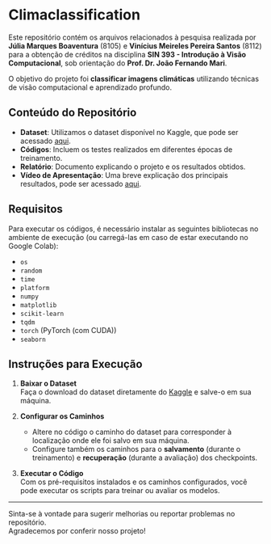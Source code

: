 # Climaclassification

Este repositório contém os arquivos relacionados à pesquisa realizada por **Júlia Marques Boaventura** (8105) e **Vinícius Meireles Pereira Santos** (8112) para a obtenção de créditos na disciplina **SIN 393 - Introdução à Visão Computacional**, sob orientação do **Prof. Dr. João Fernando Mari**.  

O objetivo do projeto foi **classificar imagens climáticas** utilizando técnicas de visão computacional e aprendizado profundo.  

## Conteúdo do Repositório
- **Dataset**: Utilizamos o dataset disponível no Kaggle, que pode ser acessado [aqui](https://www.kaggle.com/datasets/jehanbhathena/weather-dataset).
- **Códigos**: Incluem os testes realizados em diferentes épocas de treinamento.
- **Relatório**: Documento explicando o projeto e os resultados obtidos.
- **Vídeo de Apresentação**: Uma breve explicação dos principais resultados, pode ser acessado [aqui]().

## Requisitos
Para executar os códigos, é necessário instalar as seguintes bibliotecas no ambiente de execução (ou carregá-las em caso de estar executando no Google Colab):

- `os`  
- `random`  
- `time`  
- `platform`  
- `numpy`  
- `matplotlib`  
- `scikit-learn`  
- `tqdm`  
- `torch` (PyTorch (com CUDA))  
- `seaborn`

## Instruções para Execução
1. **Baixar o Dataset**  
   Faça o download do dataset diretamente do [Kaggle](https://www.kaggle.com/datasets/jehanbhathena/weather-dataset) e salve-o em sua máquina.

2. **Configurar os Caminhos**  
   - Altere no código o caminho do dataset para corresponder à localização onde ele foi salvo em sua máquina.  
   - Configure também os caminhos para o **salvamento** (durante o treinamento) e **recuperação** (durante a avaliação) dos checkpoints.

3. **Executar o Código**  
   Com os pré-requisitos instalados e os caminhos configurados, você pode executar os scripts para treinar ou avaliar os modelos.

---

Sinta-se à vontade para sugerir melhorias ou reportar problemas no repositório.  
Agradecemos por conferir nosso projeto!


